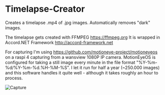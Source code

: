# Timelapse-Creator
Creates a timelapse .mp4 of .jpg images.
Automatically removes "dark" images.

The timelapse gets created with FFMPEG https://ffmpeg.org
It is wrapped in Accord.NET Framework http://accord-framework.net

For capturing I'm using https://github.com/motioneye-project/motioneyeos on a raspi 4 capturing from a wansview 1080P IP camera.
MotionEyeOS is configured for taking a still image every minute in the file format "%Y-%m-%d/%Y-%m-%d.%H-%M-%S".
I let it run for half a year (~250.000 images) and this software handles it quite well - although it takes roughly an hour to process.

![Capture](https://user-images.githubusercontent.com/18436406/210234699-53cf1f19-fd08-4a53-816d-028318613e82.PNG)
